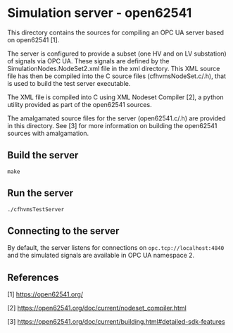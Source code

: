 Simulation server - open62541
======
This directory contains the sources for compiling an OPC UA server based on open62541 [1].

The server is configured to provide a subset (one HV and on LV substation) of signals via OPC UA.
These signals are defined by the SimulationNodes.NodeSet2.xml file in the xml directory. This XML 
source file has then be compiled into the C source files (cfhvmsNodeSet.c/.h), that is used to build
the test server executable.

The XML file is compiled into C using XML Nodeset Compiler [2], a python utility provided as part
of the open62541 sources.

The amalgamated source files for the server (open62541.c/.h) are provided in this directory. See [3]
for more information on building the open62541 sources with amalgamation.

## Build the server
```
make
```

## Run the server
```
./cfhvmsTestServer
```

## Connecting to the server
By default, the server listens for connections on ``opc.tcp://localhost:4840`` and the simulated 
signals are available in OPC UA namespace 2.

## References
[1] https://open62541.org/ 

[2] https://open62541.org/doc/current/nodeset_compiler.html

[3] https://open62541.org/doc/current/building.html#detailed-sdk-features

